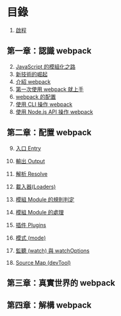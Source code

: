 # 目錄

1. [啟程](./01-preface/README.md)

## 第一章：認識 webpack

2. [JavaScript 的模組化之路](./02-history-of-js-module/README.md)
3. [新技術的崛起](./03-new-tech/README.md)
4. [介紹 webpack](./04-introduction/README.md)
5. [第一次使用 webpack 就上手](./05-first-webpack/README.md)
6. [webpack 的配置](./06-config-webpack/README.md)
7. [使用 CLI 操作 webpack](./07-use-cli/README.md)
8. [使用 Node.js API 操作 webpack](./08-use-node-api/README.md)

## 第二章：配置 webpack

9. [入口 Entry](./09-entry/README.md)
10. [輸出 Output](./10-output/README.md)
11. [解析 Resolve](./11-resolve/README.md)
12. [載入器(Loaders)](./12-loaders/README.md)
13. [模組 Module 的規則判定](./13-module/README.md)
14. [模組 Module 的處理](./14-module-use/README.md)
15. [插件 Plugins](./15-plugins/README.md)

16. [模式 (mode)]()
17. [監聽 (watch) 與 watchOptions]()
18. [Source Map (devTool)]()

## 第三章：真實世界的 webpack

## 第四章：解構 webpack
